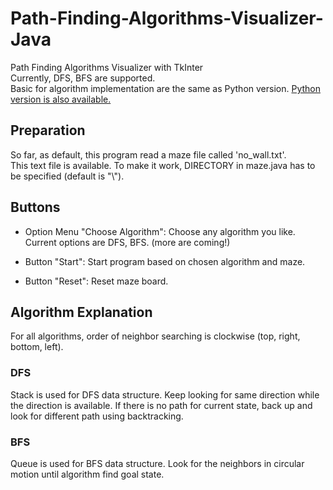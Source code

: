 # Path-Finding-Algorithms-Visualizer-Java
Path Finding Algorithms Visualizer with TkInter<br>
Currently, DFS, BFS are supported.<br>
Basic for algorithm implementation are the same as Python version.
[Python version is also available.](https://github.com/soma-y1029/Path-Finding-Algorithms-Visualizer-in-Java)


## Preparation
So far, as default, this program read a maze file called 'no_wall.txt'.<br>
This text file is available.
To make it work, DIRECTORY in maze.java has to be specified (default is "\\"). 


## Buttons
* Option Menu "Choose Algorithm":
Choose any algorithm you like. Current options are DFS, BFS. (more are coming!)

* Button "Start":
Start program based on chosen algorithm and maze. 

* Button "Reset":
Reset maze board.

## Algorithm Explanation
For all algorithms, order of neighbor searching is clockwise (top, right, bottom, left).

### DFS
Stack is used for DFS data structure.
Keep looking for same direction while the direction is available. 
If there is no path for current state, back up and look for different path using backtracking.


### BFS
Queue is used for BFS data structure.
Look for the neighbors in circular motion until algorithm find goal state. 





